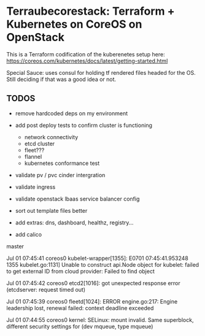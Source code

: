 # Terraubecorestack: Terraform + Kubernetes on CoreOS on OpenStack

This is a Terraform codification of the kuberenetes setup here: <https://coreos.com/kubernetes/docs/latest/getting-started.html>

Special Sauce: uses consul for holding tf rendered files headed for the OS. Still deciding if that was a good idea or not.

## TODOS

- remove hardcoded deps on my environment
- add post deploy tests to confirm cluster is functioning

  - network connectivity
  - etcd cluster
  - fleet???
  - flannel
  - kubernetes conformance test

- validate pv / pvc cinder intergration

- validate ingress

- validate openstack lbaas service balancer config

- sort out template files better

- add extras: dns, dashboard, healthz, registry...

- add calico

master

Jul 01 07:45:41 coreos0 kubelet-wrapper[1355]: E0701 07:45:41.953248 1355 kubelet.go:1131] Unable to construct api.Node object for kubelet: failed to get external ID from cloud provider: Failed to find object

Jul 01 07:45:42 coreos0 etcd2[1016]: got unexpected response error (etcdserver: request timed out)

Jul 01 07:45:39 coreos0 fleetd[1024]: ERROR engine.go:217: Engine leadership lost, renewal failed: context deadline exceeded

Jul 01 07:44:55 coreos0 kernel: SELinux: mount invalid. Same superblock, different security settings for (dev mqueue, type mqueue)
